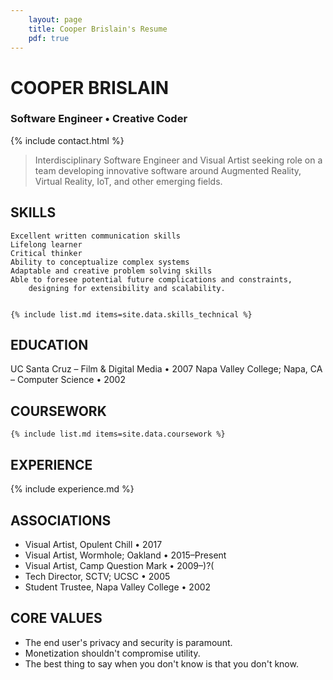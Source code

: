 ```yaml
---
    layout: page
    title: Cooper Brislain's Resume
    pdf: true
---
```

# COOPER BRISLAIN
### Software Engineer • Creative Coder

{% include contact.html %}

> Interdisciplinary Software Engineer and Visual Artist seeking role on a team developing innovative software around Augmented Reality, Virtual Reality, IoT, and other emerging fields. 

## SKILLS

    Excellent written communication skills
    Lifelong learner
    Critical thinker
    Ability to conceptualize complex systems
    Adaptable and creative problem solving skills
    Able to foresee potential future complications and constraints, 
        designing for extensibility and scalability.


    {% include list.md items=site.data.skills_technical %}

## EDUCATION

UC Santa Cruz – Film & Digital Media • 2007
Napa Valley College; Napa, CA – Computer Science • 2002

## COURSEWORK

    {% include list.md items=site.data.coursework %}

## EXPERIENCE 

{% include experience.md %}

## ASSOCIATIONS

- Visual Artist, Opulent Chill • 2017
- Visual Artist, Wormhole; Oakland • 2015–Present
- Visual Artist, Camp Question Mark • 2009–)?( 
- Tech Director, SCTV; UCSC • 2005
- Student Trustee, Napa Valley College • 2002

## CORE VALUES

* The end user's privacy and security is paramount. 
* Monetization shouldn't compromise utility.
* The best thing to say when you don't know is that you don't know.
